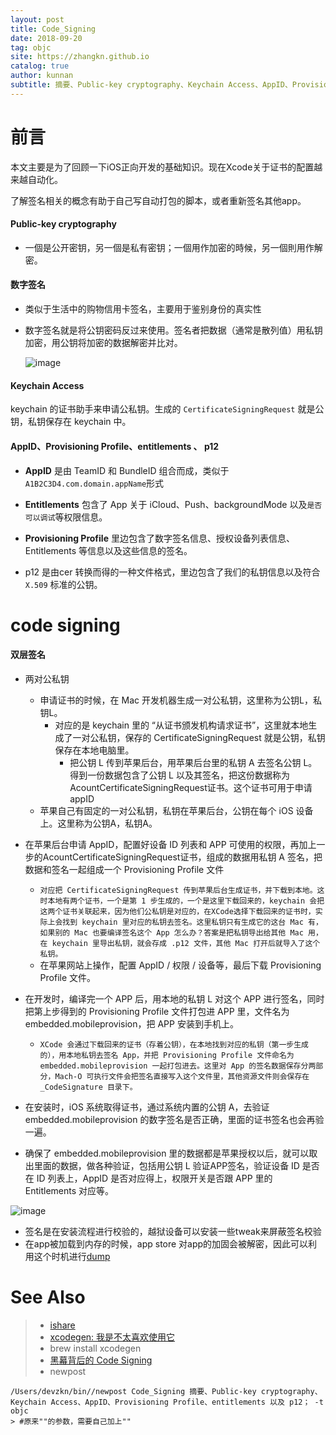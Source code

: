 ```yaml
---
layout: post
title: Code_Signing
date: 2018-09-20
tag: objc
site: https://zhangkn.github.io
catalog: true
author: kunnan
subtitle: 摘要、Public-key cryptography、Keychain Access、AppID、Provisioning Profile、entitlements 以及 p12；
---
```




# 前言

本文主要是为了回顾一下iOS正向开发的基础知识。现在Xcode关于证书的配置越来越自动化。

了解签名相关的概念有助于自己写自动打包的脚本，或者重新签名其他app。





#### Public-key cryptography



* 一個是公开密钥，另一個是私有密钥；一個用作加密的時候，另一個則用作解密。





#### 数字签名

* 类似于生活中的购物信用卡签名，主要用于鉴别身份的真实性

* 数字签名就是将公钥密码反过来使用。签名者把数据（通常是散列值）用私钥加密，用公钥将加密的数据解密并比对。

  ![image](https://ws2.sinaimg.cn/large/af39b376gy1fvg2i6fxgxj20hf0i2jtk.jpg)



#### Keychain Access



keychain 的证书助手来申请公私钥。生成的 `CertificateSigningRequest` 就是公钥，私钥保存在 keychain 中。

#### AppID、Provisioning Profile、entitlements 、 p12



* **AppID** 是由 TeamID 和 BundleID 组合而成，类似于 `A1B2C3D4.com.domain.appName`形式
* **Entitlements** 包含了 App 关于 iCloud、Push、backgroundMode 以及`是否可以调试`等权限信息。



* **Provisioning Profile** 里边包含了数字签名信息、授权设备列表信息、Entitlements 等信息以及这些信息的签名。
* p12   是由cer 转换而得的一种文件格式，里边包含了我们的私钥信息以及符合 `X.509` 标准的公钥。

#  code signing

#### 双层签名

- 两对公私钥

  * 申请证书的时候，在 Mac 开发机器生成一对公私钥，这里称为公钥L，私钥L。
    * 对应的是 keychain 里的 “从证书颁发机构请求证书”，这里就本地生成了一对公私钥，保存的 CertificateSigningRequest 就是公钥，私钥保存在本地电脑里。
      * 把公钥 L 传到苹果后台，用苹果后台里的私钥 A 去签名公钥 L。得到一份数据包含了公钥 L 以及其签名，把这份数据称为AcountCertificateSigningRequest证书。这个证书可用于申请appID
  * 苹果自己有固定的一对公私钥，私钥在苹果后台，公钥在每个 iOS 设备上。这里称为公钥A，私钥A。

- 在苹果后台申请 AppID，配置好设备 ID 列表和 APP 可使用的权限，再加上一步的AcountCertificateSigningRequest证书，组成的数据用私钥 A 签名，把数据和签名一起组成一个 Provisioning Profile 文件

  * `对应把 CertificateSigningRequest 传到苹果后台生成证书，并下载到本地。这时本地有两个证书，一个是第 1 步生成的，一个是这里下载回来的，keychain 会把这两个证书关联起来，因为他们公私钥是对应的，在XCode选择下载回来的证书时，实际上会找到 keychain 里对应的私钥去签名。这里私钥只有生成它的这台 Mac 有，如果别的 Mac 也要编译签名这个 App 怎么办？答案是把私钥导出给其他 Mac 用，在 keychain 里导出私钥，就会存成 .p12 文件，其他 Mac 打开后就导入了这个私钥。`
  * 在苹果网站上操作，配置 AppID / 权限 / 设备等，最后下载 Provisioning Profile 文件。

- 在开发时，编译完一个 APP 后，用本地的私钥 L 对这个 APP 进行签名，同时把第上步得到的 Provisioning Profile 文件打包进 APP 里，文件名为 embedded.mobileprovision，把 APP 安装到手机上。

  * `XCode 会通过下载回来的证书（存着公钥），在本地找到对应的私钥（第一步生成的），用本地私钥去签名 App，并把 Provisioning Profile 文件命名为 embedded.mobileprovision 一起打包进去。这里对 App 的签名数据保存分两部分，Mach-O 可执行文件会把签名直接写入这个文件里，其他资源文件则会保存在 _CodeSignature 目录下。`

- 在安装时，iOS 系统取得证书，通过系统内置的公钥 A，去验证 embedded.mobileprovision 的数字签名是否正确，里面的证书签名也会再验一遍。

- 确保了 embedded.mobileprovision 里的数据都是苹果授权以后，就可以取出里面的数据，做各种验证，包括用公钥 L 验证APP签名，验证设备 ID 是否在 ID 列表上，AppID 是否对应得上，权限开关是否跟 APP 里的 Entitlements 对应等。

![image](https://ws2.sinaimg.cn/large/af39b376gy1fvg32y7lkej20hn0b7jsr.jpg)

* 签名是在安装流程进行校验的，越狱设备可以安装一些tweak来屏蔽签名校验
* 在app被加载到内存的时候，app store 对app的加固会被解密，因此可以利用这个时机进行[dump](https://github.com/AloneMonkey/frida-ios-dump)



# See Also 

>* [ishare](http://ishare.iask.sina.com.cn/u/5099ed2b0cf2c9d5dae52a41.html)
>* [xcodegen: 我是不太喜欢使用它](https://mp.weixin.qq.com/s?__biz=MzI5NjAwNjg1Nw==&mid=2457137228&idx=1&sn=3f2e42f142c190931c35bebcbd2a2e1b&chksm=fbcab5eaccbd3cfc3dc711234a032d5895dfcb4c97ca5c5a5a723fb1837dc69d9abc68a24893&scene=21#wechat_redirect)
>  * brew install xcodegen
>* [黑幕背后的 Code Signing](https://mp.weixin.qq.com/s?__biz=MzI5NjAwNjg1Nw==&mid=2457137240&idx=1&sn=6bcb062dcc29ecf2473d46387969d7a1&scene=19#wechat_redirect)
>* newpost 
>
```
/Users/devzkn/bin//newpost Code_Signing 摘要、Public-key cryptography、Keychain Access、AppID、Provisioning Profile、entitlements 以及 p12； -t objc
> #原来""的参数，需要自己加上""
```

